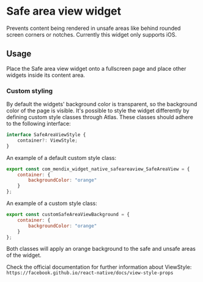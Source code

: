 # Safe area view widget

Prevents content being rendered in unsafe areas like behind rounded screen corners or notches. Currently this widget
only supports iOS.

## Usage

Place the Safe area view widget onto a fullscreen page and place other widgets inside its content area.

### Custom styling

By default the widgets' background color is transparent, so the background color of the page is visible. It's possible
to style the widget differently by defining custom style classes through Atlas. These classes should adhere to the
following interface:

```ts
interface SafeAreaViewStyle {
    container?: ViewStyle;
}
```

An example of a default custom style class:

```js
export const com_mendix_widget_native_safeareaview_SafeAreaView = {
    container: {
        backgroundColor: "orange"
    }
};
```

An example of a custom style class:

```js
export const customSafeAreaViewBackground = {
    container: {
        backgroundColor: "orange"
    }
};
```

Both classes will apply an orange background to the safe and unsafe areas of the widget.

Check the official documentation for further information about ViewStyle:
`https://facebook.github.io/react-native/docs/view-style-props`
